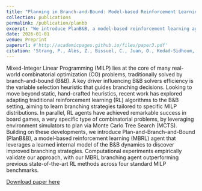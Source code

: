```yaml
---
title: "Planning in Branch-and-Bound: Model-based Reinforcement Learning for Exact Combinatorial Optimization"
collection: publications
permalink: /publication/planbb
excerpt: "We introduce PlanB&B, a model-based reinforcement learning agent that learns an internal model of Branch & Bound dynamics to derive improved branching strategies for variable selection in B&B."
date: 2026-01-01
venue: Preprint
paperurl: #'http://academicpages.github.io/files/paper3.pdf'
citation: 'Strang, P., Alès, Z., Bissuel, C., Juan, O., Kedad-Sidhoum, S., Rachelson, E., (2025). Planning in Branch-and-Bound: Model-based Reinforcement Learning for Exact Combinatorial Optimization. <i>Preprint</i>.'
---
```

 Mixed-Integer Linear Programming (MILP) lies at the core of many real-world combinatorial optimization (CO) problems, traditionally solved by branch-and-bound (B&B). 
A key driver influencing B&B solvers efficiency is the variable selection heuristic that guides branching decisions. 
Looking to move beyond static, hand-crafted heuristics, recent work has explored adapting traditional reinforcement learning (RL) algorithms to the B&B setting, aiming to learn branching strategies tailored to specific MILP distributions. 
In parallel, RL agents have achieved remarkable success in board games, a very specific type of combinatorial problems, by leveraging environment simulators to plan via Monte Carlo Tree Search (MCTS).
Building on these developments, we introduce Plan-and-Branch-and-Bound (PlanB&B), a model-based reinforcement learning (MBRL) agent that leverages a learned internal model of the B&B dynamics to discover improved branching strategies. 
Computational experiments empirically validate our approach, with our MBRL branching agent outperforming previous state-of-the-art RL methods across four standard MILP benchmarks. 

[Download paper here](http://academicpages.github.io/files/paper3.pdf)